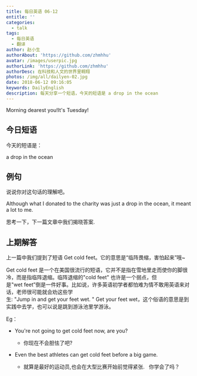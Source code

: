 ```yaml
---
title: 每日英语 06-12
entitle: ''
categories:
  - talk
tags:
  - 每日英语
  - 翻译
author: 赵小生
authorAbout: 'https://github.com/zhmhhu'
avatar: /images/userpic.jpg
authorLink: 'https://github.com/zhmhhu'
authorDesc: 在科技和人文的世界里翱翔
photos: /img/all/dailyen-02.jpg
date: 2018-06-12 09:16:05
keywords: DailyEnglish
description: 每天分享一个短语，今天的短语是 a drop in the ocean
---
```


Morning dearest you!It's Tuesday!

## 今日短语

今天的短语是：

a drop in the ocean

## 例句

说说你对这句话的理解吧。

Although what I donated to the charity was just a drop in the ocean, it meant a lot to me. 

思考一下，下一篇文章中我们揭晓答案.

## 上期解答

上一篇中我们提到了短语 Get cold feet。它的意思是“临阵畏缩，害怕起来”哦~

Get cold feet 是一个在美国很流行的短语，它并不是指在雪地里走而使你的脚很冷，而是指临阵退缩。临阵退缩的"cold feet" 也许是一个弱点，但是"wet feet”倒是一件好事。比如说，许多英语初学者都怕难为情不敢用英语来对话，老师很可能就会劝这些学生: "Jump in and get your feet wet. " Get your feet wet，这个俗语的意思是到实践中去学，也可以说是跳到游泳池里学游泳。

Eg：
- You're not going to get cold feet now, are you? 
  - 你现在不会胆怯了吧?

- Even the best athletes can get cold feet before a big game. 
  - 就算是最好的运动员,也会在大型比赛开始前觉得紧张.
 
你学会了吗？
